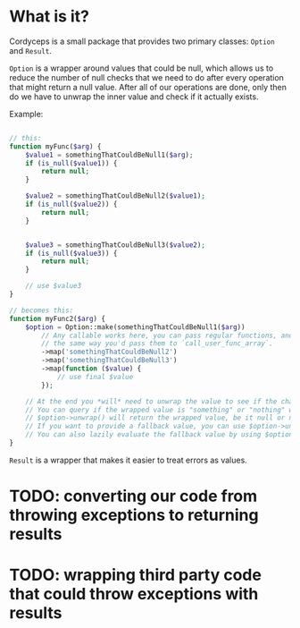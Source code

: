 # What is it?

Cordyceps is a small package that provides two primary classes: `Option` and `Result`.

`Option` is a wrapper around values that could be null, which allows us to reduce the number of null checks that we need to do after every operation that might return a null value. After all of our operations are done, only then do we have to unwrap the inner value and check if it actually exists.

Example:
```php

// this:
function myFunc($arg) {
    $value1 = somethingThatCouldBeNull1($arg);
    if (is_null($value1)) {
        return null;
    }

    $value2 = somethingThatCouldBeNull2($value1);
    if (is_null($value2)) {
        return null;
    }


    $value3 = somethingThatCouldBeNull3($value2);
    if (is_null($value3)) {
        return null;
    }

    // use $value3
}

// becomes this:
function myFunc2($arg) {
    $option = Option::make(somethingThatCouldBeNull1($arg))
        // Any callable works here, you can pass regular functions, anon functions and class methods
        // the same way you'd pass them to `call_user_func_array`.
        ->map('somethingThatCouldBeNull2')
        ->map('somethingThatCouldBeNull3')
        ->map(function ($value) {
            // use final $value
        });

    // At the end you *will* need to unwrap the value to see if the chain succeeded.
    // You can query if the wrapped value is "something" or "nothing" with $option->isSome() and $option->isNone().
    // $option->unwrap() will return the wrapped value, be it null or not.
    // If you want to provide a fallback value, you can use $option->unwrapOr($fallback).
    // You can also lazily evaluate the fallback value by using $option->unwrapOrElse(fn () => 'fallback value').
}
```

`Result` is a wrapper that makes it easier to treat errors as values.

# TODO: converting our code from throwing exceptions to returning results
# TODO: wrapping third party code that could throw exceptions with results
